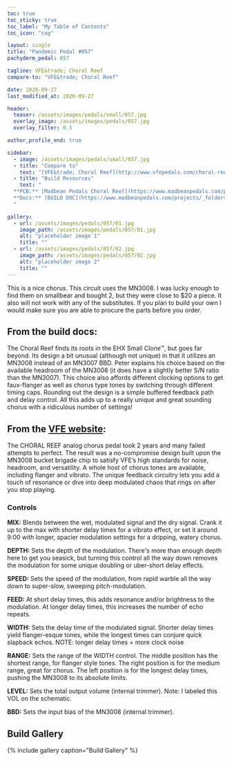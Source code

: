 ```yaml
---
toc: true
toc_sticky: true
toc_label: "My Table of Contents"
toc_icon: "cog"

layout: single
title: "Pandemic Pedal #057"
pachyderm_pedal: 057

tagline: VFE&trade; Choral Reef
compare-to: "VFE&trade; Choral Reef"

date: 2020-09-27
last_modified_at: 2020-09-27

header:
  teaser: /assets/images/pedals/small/057.jpg
  overlay_image: /assets/images/pedals/057.jpg
  overlay_filter: 0.5

author_profile_end: true

sidebar:
  - image: /assets/images/pedals/small/057.jpg
  - title: "Compare to"
    text: "[VFE&trade; Choral Reef](http://www.vfepedals.com/choral-reef.html)"
  - title: "Build Resources"
    text: "
  **PCB:** [Madbean Pedals Choral Reef](https://www.madbeanpedals.com/projects/index.html)<br>
  **Docs:** [BUILD DOC](https://www.madbeanpedals.com/projects/_folders/VFE/docs/VFE_ChoralReef.zip)
  "

gallery:
  - url: /assets/images/pedals/057/01.jpg
    image_path: /assets/images/pedals/057/01.jpg
    alt: "placeholder image 1"
    title: ""
  - url: /assets/images/pedals/057/02.jpg
    image_path: /assets/images/pedals/057/02.jpg
    alt: "placeholder image 2"
    title: ""
---
```


This is a nice chorus. This circuit uses the MN3008. I was lucky enough to find them on smallbear and bought 2, but they were close to $20 a piece. It also will not work with any of the substitutes. If you plan to build your own I would make sure you are able to procure the parts before you order.

## From the build docs:

The Choral Reef finds its roots in the EHX Small Clone&trade;, but goes far beyond. Its design a bit unusual (although not unique) in that it utilizes an MN3008 instead of an MN3007 BBD. Peter explains his choice based on the available headroom of the MN3008 (it does have a slightly better S/N ratio than the MN3007). This choice also affords different clocking options to get faux-flanger as well as chorus type tones by switching through different timing caps. Rounding out the design is a simple buffered feedback path and delay control. All this adds up to a really unique and great sounding chorus with a ridiculous number of settings!

## From the [VFE website](http://www.vfepedals.com/choral-reef.html):

The CHORAL REEF analog chorus pedal took 2 years and many failed attempts to perfect. The result was a no-compromise design built upon the MN3008 bucket brigade chip to satisfy VFE’s high standards for noise, headroom, and versatility. A whole host of chorus tones are available, including flanger and vibrato. The unique feedback circuitry lets you add a touch of resonance or dive into deep modulated chaos that rings on after you stop playing.

### Controls

**MIX:** Blends between the wet, modulated signal and the dry signal. Crank it up to the max with shorter delay times for a vibrato effect, or set it around 9:00 with longer, spacier modulation settings for a dripping, watery chorus.

**DEPTH:** Sets the depth of the modulation. There's more than enough depth here to get you seasick, but turning this control all the way down removes the modulation for some unique doubling or uber-short delay effects.

**SPEED:** Sets the speed of the modulation, from rapid warble all the way down to super-slow, sweeping pitch-modulation.

**FEED:** At short delay times, this adds resonance and/or brightness to the modulation. At longer delay times, this increases the number of echo repeats.

**WIDTH:** Sets the delay time of the modulated signal. Shorter delay times yield flanger-esque tones, while the longest times can conjure quick slapback echos. NOTE: longer delay times = more clock noise

**RANGE:** Sets the range of the WIDTH control. The middle position has the shortest range, for flanger style tones. The right position is for the medium range, great for chorus. The left position is for the longest delay times, pushing the MN3008 to its absolute limits.

**LEVEL:** Sets the total output volume (internal trimmer). Note: I labeled this VOL on the schematic.

**BBD:** Sets the input bias of the MN3008 (internal trimmer).

## Build Gallery

{% include gallery caption="Build Gallery" %}